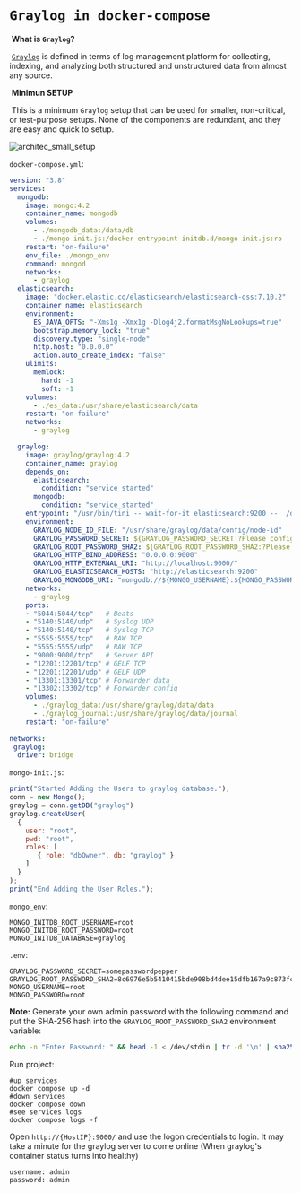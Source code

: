 # `Graylog in docker-compose`



​	**What is `Graylog`?**

​		[`Graylog`](https://www.graylog.org/about) is defined in terms of log management platform for collecting, indexing, and analyzing both structured 		 and unstructured data from almost any source.

​	 **Minimun SETUP**

​		This is a minimum `Graylog` setup that can be used for smaller, non-critical, or test-purpose setups. None of the    		components are redundant, and they are easy and quick to setup.

![architec_small_setup](https://cdn.document360.io/49d29856-3708-4e61-a1fc-cf1f90558543/Images/Documentation/architec_small_setup.png)

`docker-compose.yml`:

```yaml
version: "3.8"
services:
  mongodb:
    image: mongo:4.2
    container_name: mongodb
    volumes:
      - ./mongodb_data:/data/db
      - ./mongo-init.js:/docker-entrypoint-initdb.d/mongo-init.js:ro
    restart: "on-failure"
    env_file: ./mongo_env
    command: mongod
    networks: 
      - graylog
  elasticsearch:
    image: "docker.elastic.co/elasticsearch/elasticsearch-oss:7.10.2"
    container_name: elasticsearch
    environment:
      ES_JAVA_OPTS: "-Xms1g -Xmx1g -Dlog4j2.formatMsgNoLookups=true"
      bootstrap.memory_lock: "true"
      discovery.type: "single-node"
      http.host: "0.0.0.0"
      action.auto_create_index: "false"
    ulimits:
      memlock:
        hard: -1
        soft: -1
    volumes:
      - ./es_data:/usr/share/elasticsearch/data
    restart: "on-failure"
    networks: 
      - graylog

  graylog:
    image: graylog/graylog:4.2
    container_name: graylog
    depends_on:
      elasticsearch:
        condition: "service_started"
      mongodb:
        condition: "service_started"
    entrypoint: "/usr/bin/tini -- wait-for-it elasticsearch:9200 --  /docker-entrypoint.sh"
    environment:
      GRAYLOG_NODE_ID_FILE: "/usr/share/graylog/data/config/node-id"
      GRAYLOG_PASSWORD_SECRET: ${GRAYLOG_PASSWORD_SECRET:?Please configure GRAYLOG_PASSWORD_SECRET in the .env file}
      GRAYLOG_ROOT_PASSWORD_SHA2: ${GRAYLOG_ROOT_PASSWORD_SHA2:?Please configure GRAYLOG_ROOT_PASSWORD_SHA2 in the .env file}
      GRAYLOG_HTTP_BIND_ADDRESS: "0.0.0.0:9000"
      GRAYLOG_HTTP_EXTERNAL_URI: "http://localhost:9000/"
      GRAYLOG_ELASTICSEARCH_HOSTS: "http://elasticsearch:9200"
      GRAYLOG_MONGODB_URI: "mongodb://${MONGO_USERNAME}:${MONGO_PASSWORD}@mongodb:27017/graylog"
    networks: 
      - graylog
    ports:
    - "5044:5044/tcp"   # Beats
    - "5140:5140/udp"   # Syslog UDP
    - "5140:5140/tcp"   # Syslog TCP
    - "5555:5555/tcp"   # RAW TCP
    - "5555:5555/udp"   # RAW TCP
    - "9000:9000/tcp"   # Server API
    - "12201:12201/tcp" # GELF TCP
    - "12201:12201/udp" # GELF UDP
    - "13301:13301/tcp" # Forwarder data
    - "13302:13302/tcp" # Forwarder config
    volumes:
      - ./graylog_data:/usr/share/graylog/data/data
      - ./graylog_journal:/usr/share/graylog/data/journal
    restart: "on-failure"
    
networks:
 graylog: 
  driver: bridge
```



`mongo-init.js`:

```js
print("Started Adding the Users to graylog database.");
conn = new Mongo();
graylog = conn.getDB("graylog")
graylog.createUser(
  {
    user: "root",
    pwd: "root",
    roles: [
       { role: "dbOwner", db: "graylog" }
    ]
  }
);
print("End Adding the User Roles.");
```

`mongo_env`:

```shell
MONGO_INITDB_ROOT_USERNAME=root
MONGO_INITDB_ROOT_PASSWORD=root
MONGO_INITDB_DATABASE=graylog
```

`.env`:

```shell
GRAYLOG_PASSWORD_SECRET=somepasswordpepper
GRAYLOG_ROOT_PASSWORD_SHA2=8c6976e5b5410415bde908bd4dee15dfb167a9c873fc4bb8a81f6f2ab448a918
MONGO_USERNAME=root
MONGO_PASSWORD=root
```

**Note:** Generate your own admin password with the following command and put the SHA-256 hash into the `GRAYLOG_ROOT_PASSWORD_SHA2` environment variable:

```bash
echo -n "Enter Password: " && head -1 < /dev/stdin | tr -d '\n' | sha256sum | cut -d " " -f1
```

Run project:

```shell
#up services
docker compose up -d
#down services
docker compose down
#see services logs
docker compose logs -f
```



Open `http://{HostIP}:9000/` and use the logon credentials to login. It may take a minute for the graylog server to come online (When graylog's container status turns into healthy)

```
username: admin
password: admin
```